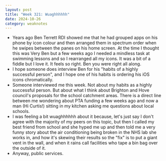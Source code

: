 ```yaml
---
layout: post
title: "Week 321: Wuaghhhhhh"
date: 2024-10-26
category: weaknotes
---
```

* Years ago Ben Terrett RDI showed me that he had grouped apps on his phone by icon colour and then arranged them in spectrum order when he swipes between the panes on his home screen. At the time I thought this was Very Ben but a few weeks ago I needed a mindless task at swimming lessons and so I rearranged all my icons. It was a bit of a fiddle but I love it. It feels so right. Ben you were right all along.
* I hope someone does interview Ben for his "habits of a highly successful person", and I hope one of his habits is ordering his iOS icons chromatically.
* Someone interviewed me this week. Not about my habits as a highly successful person. But about what I think about Brighton and Hove council's proposals for the school catchment areas. There is a direct line between me wondering about PTA funding a few weeks ago and now a man (Hi Curtis!) sitting in my kitchen asking me questions about local schools.
* I was feeling a bit wuaghhhhhh about it because, let's just say I don't agree with the majority of my peers on this topic, but then I called my best friend from school and she hyped me up and then told me a very funny story about the air conditioning being broken in the NHS lab she works in, and how it's skewing their results so the "fix" is to put a giant vent in the wall, and when it rains call facilities who tape a bin bag over the outside of it.
* Anyway, public services.
